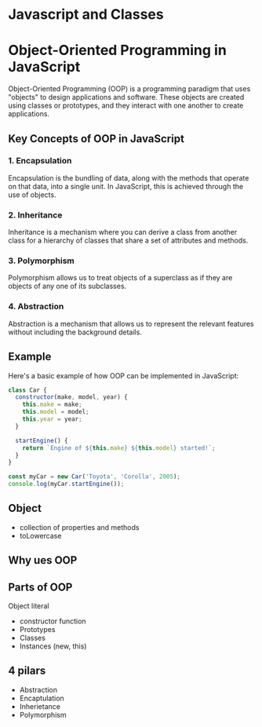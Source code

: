 # Javascript and Classes

# Object-Oriented Programming in JavaScript

Object-Oriented Programming (OOP) is a programming paradigm that uses "objects" to design applications and software. These objects are created using classes or prototypes, and they interact with one another to create applications.

## Key Concepts of OOP in JavaScript

### 1. Encapsulation
Encapsulation is the bundling of data, along with the methods that operate on that data, into a single unit. In JavaScript, this is achieved through the use of objects.

### 2. Inheritance
Inheritance is a mechanism where you can derive a class from another class for a hierarchy of classes that share a set of attributes and methods.

### 3. Polymorphism
Polymorphism allows us to treat objects of a superclass as if they are objects of any one of its subclasses.

### 4. Abstraction
Abstraction is a mechanism that allows us to represent the relevant features without including the background details.

## Example

Here's a basic example of how OOP can be implemented in JavaScript:

```javascript
class Car {
  constructor(make, model, year) {
    this.make = make;
    this.model = model;
    this.year = year;
  }

  startEngine() {
    return `Engine of ${this.make} ${this.model} started!`;
  }
}

const myCar = new Car('Toyota', 'Corolla', 2005);
console.log(myCar.startEngine());

```

## Object
- collection of properties and methods
- toLowercase

## Why ues OOP

## Parts of OOP
Object literal

- constructor function
- Prototypes
- Classes
- Instances (new, this)

## 4 pilars

- Abstraction
- Encaptulation
- Inherietance 
- Polymorphism
